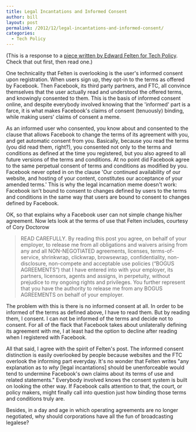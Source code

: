 ```yaml
---
title: Legal Incantations and Informed Consent
author: bill
layout: post
permalink: /2012/12/legal-incantations-and-informed-consent/
categories:
  - Tech Policy
---
```

(This is a response to a [piece written by Edward Felten for Tech Policy](http://www.techpolicy.com/Blog/Featured-Blog-Post/Facebook-Copyright-Statement-Not-Entirely-Silly.aspx).
Check that out first, then read one.)

One technicality that Felten is overlooking is the user's informed consent upon
registration. When users sign up, they opt-in to the terms as offered by
Facebook. Then Facebook, its third party partners, and FTC, all convince
themselves that the user actually read and understood the offered terms, and
knowingly consented to them. This is the basis of informed consent online, and
despite everybody involved knowing that the 'informed' part is a farce, it is 
what makes Facebook's claims of consent (tenuously) binding, while making 
users' claims of consent a meme.

As an informed user who consented, you know about and consented to the clause
that allows Facebook to change the terms of its agreement with you, and get
automatic consent from you. Basically, because you read the terms (you did read
them, right?), you consented not only to the terms and conditions as defined at
the time you registered, but you also agreed to all future versions of the
terms and conditions. At no point did Facebook agree to the same perpetual
consent of terms and conditions as modified by you. Facebook never opted in on
the clause 'Our continued availability of our website, and hosting of your
content, constitutes our acceptance of your amended terms.' This is why the
legal incarnation meme doesn't work: Facebook isn't bound to consent to changes
defined by users to the terms and conditions in the same way that users are
bound to consent to changes defined by Facebook.

OK, so that explains why a Facebook user can not simple change his/her
agreement. Now lets look at the terms of use that Felten includes, courtesy of
Cory Doctorow

> READ CAREFULLY. By reading this post you agree, on behalf of your employer,
> to release me from all obligations and waivers arising from any and all
> NON-NEGOTIATED agreements, licenses, terms-of-service, shrinkwrap, clickwrap,
> browsewrap, confidentiality, non-disclosure, non-compete and acceptable use
> policies (“BOGUS AGREEMENTS”) that I have entered into with your employer,
> its partners, licensors, agents and assigns, in perpetuity, without prejudice
> to my ongoing rights and privileges. You further represent that you have the
> authority to release me from any BOGUS AGREEMENTS on behalf of your employer.

The problem with this is there is no informed consent at all. In order to be
informed of the terms as defined above, I have to read them. But by reading
them, I consent. I can not be informed of the terms and decide not to consent.
For all of the flack that Facebook takes about unilaterally defining its
agreement with me, I at least had the option to decline after reading when I
registered with Facebook.

All that said, I agree with the spirit of Felten's post. The informed consent
distinction is easily overlooked by people because websites and the FTC
overlook the informing part everyday. It's no wonder that Felten writes "any
explanation as to *why* [legal incantations] should be unenforceable would tend
to undermine Facebook's own claims about its terms of use and related 
statements." Everybody involved knows the consent system is built on looking
the other way. If Facebook calls attention to that, the court, or policy
makers, might finally call into question just how binding those terms and
conditions truly are.

Besides, in a day and age in which operating agreements are no longer
negotiated, why should corporations have all the fun of broadcasting legalese?
